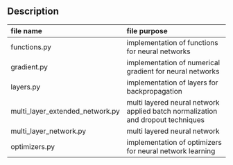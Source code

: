 ## Description
| file name | file purpose |
|:-- |:-- |
| functions.py | implementation of functions for neural networks |
| gradient.py | implementation of numerical gradient for neural networks |
| layers.py | implementation of layers for backpropagation |
| multi_layer_extended_network.py | multi layered neural network applied batch normalization and dropout techniques |
| multi_layer_network.py | multi layered neural network |
| optimizers.py | implementation of optimizers for neural network learning |
